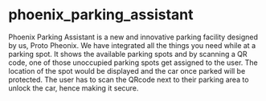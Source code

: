 # phoenix_parking_assistant

Phoenix Parking Assistant is a new and innovative parking facility designed by us, Proto Pheonix. We have integrated all the things you need while at a parking spot. It shows the available parking spots and by scanning a QR code, one of those unoccupied parking spots get assigned to the user. The location of the spot would be displayed and the car once parked will be protected. The user has to scan the QRcode next to their parking area to unlock the car, hence making it secure.

